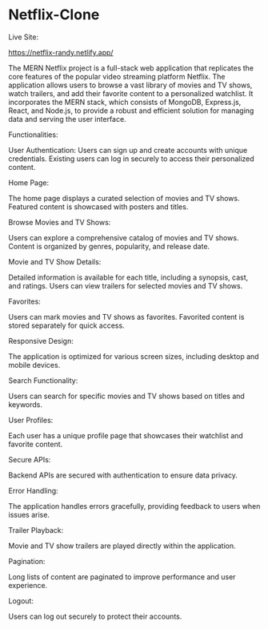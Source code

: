 # Netflix-Clone

Live Site:

https://netflix-randy.netlify.app/

The MERN Netflix project is a full-stack web application that replicates the core features of the popular video streaming platform Netflix. The application allows users to browse a vast library of movies and TV shows, watch trailers, and add their favorite content to a personalized watchlist. It incorporates the MERN stack, which consists of MongoDB, Express.js, React, and Node.js, to provide a robust and efficient solution for managing data and serving the user interface.

Functionalities:

User Authentication:
Users can sign up and create accounts with unique credentials.
Existing users can log in securely to access their personalized content.

Home Page:

The home page displays a curated selection of movies and TV shows.
Featured content is showcased with posters and titles.

Browse Movies and TV Shows:

Users can explore a comprehensive catalog of movies and TV shows.
Content is organized by genres, popularity, and release date.

Movie and TV Show Details:

Detailed information is available for each title, including a synopsis, cast, and ratings.
Users can view trailers for selected movies and TV shows.

Favorites:

Users can mark movies and TV shows as favorites.
Favorited content is stored separately for quick access.

Responsive Design:

The application is optimized for various screen sizes, including desktop and mobile devices.

Search Functionality:

Users can search for specific movies and TV shows based on titles and keywords.

User Profiles:

Each user has a unique profile page that showcases their watchlist and favorite content.

Secure APIs:

Backend APIs are secured with authentication to ensure data privacy.

Error Handling:

The application handles errors gracefully, providing feedback to users when issues arise.

Trailer Playback:

Movie and TV show trailers are played directly within the application.

Pagination:

Long lists of content are paginated to improve performance and user experience.

Logout:

Users can log out securely to protect their accounts.
